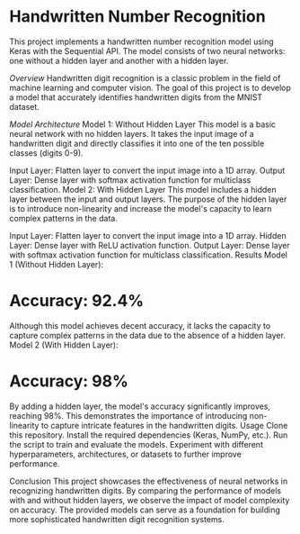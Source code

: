 # Handwritten Number Recognition
This project implements a handwritten number recognition model using Keras with the Sequential API. The model consists of two neural networks: one without a hidden layer and another with a hidden layer.

_Overview_
Handwritten digit recognition is a classic problem in the field of machine learning and computer vision. The goal of this project is to develop a model that accurately identifies handwritten digits from the MNIST dataset.

_Model Architecture_
Model 1: Without Hidden Layer
This model is a basic neural network with no hidden layers. It takes the input image of a handwritten digit and directly classifies it into one of the ten possible classes (digits 0-9).

Input Layer: Flatten layer to convert the input image into a 1D array.
Output Layer: Dense layer with softmax activation function for multiclass classification.
Model 2: With Hidden Layer
This model includes a hidden layer between the input and output layers. The purpose of the hidden layer is to introduce non-linearity and increase the model's capacity to learn complex patterns in the data.

Input Layer: Flatten layer to convert the input image into a 1D array.
Hidden Layer: Dense layer with ReLU activation function.
Output Layer: Dense layer with softmax activation function for multiclass classification.
Results
Model 1 (Without Hidden Layer):

# Accuracy: 92.4%
Although this model achieves decent accuracy, it lacks the capacity to capture complex patterns in the data due to the absence of a hidden layer.
Model 2 (With Hidden Layer):

# Accuracy: 98%
By adding a hidden layer, the model's accuracy significantly improves, reaching 98%. This demonstrates the importance of introducing non-linearity to capture intricate features in the handwritten digits.
Usage
Clone this repository.
Install the required dependencies (Keras, NumPy, etc.).
Run the script to train and evaluate the models.
Experiment with different hyperparameters, architectures, or datasets to further improve performance.

Conclusion
This project showcases the effectiveness of neural networks in recognizing handwritten digits. By comparing the performance of models with and without hidden layers, we observe the impact of model complexity on accuracy. The provided models can serve as a foundation for building more sophisticated handwritten digit recognition systems.





